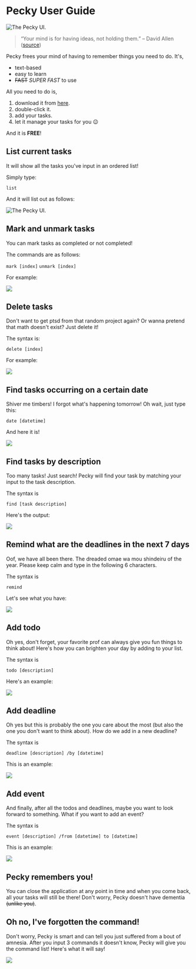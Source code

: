 # Pecky User Guide

![The Pecky UI.](Ui.png "The Pecky UI.")

> “Your mind is for having ideas, not holding them.” – David Allen ([source](https://dansilvestre.com/productivity-quotes))

Pecky frees your mind of having to remember things you need to do. It's,

* text-based
* easy to learn
* ~~FAST~~ _SUPER FAST_ to use

All you need to do is,

1. download it from [here](https://github.com/bentandj/ip/releases/tag/A-Jar).
2. double-click it.
3. add your tasks.
4. let it manage your tasks for you 😉

And it is **FREE**!

## List current tasks

It will show all the tasks you've input in an ordered list!

Simply type:

`list`

And it will list out as follows:

![The Pecky UI.](list.png "The Pecky UI.")

## Mark and unmark tasks

You can mark tasks as completed or not completed!

The commands are as follows:

`mark [index]`
`unmark [index]`

For example:

![](markunmark.png)

## Delete tasks

Don't want to get ptsd from that random project again? Or wanna pretend that
math doesn't exist? Just delete it!

The syntax is:

`delete [index]`

For example:

![](delete.png)

## Find tasks occurring on a certain date

Shiver me timbers! I forgot what's happening tomorrow! Oh wait, just type this:

`date [datetime]`

And here it is!

![](date.png)

## Find tasks by description

Too many tasks! Just search! Pecky will find your task by matching your input to
the task description.

The syntax is

`find [task description]`

Here's the output:

![](find.png)

## Remind what are the deadlines in the next 7 days

Oof, we have all been there. The dreaded omae wa mou shindeiru of the year.
Please keep calm and type in the following 6 characters.

The syntax is

`remind`

Let's see what you have:

![](remind.png)

## Add todo

Oh yes, don't forget, your favorite prof can always give you fun things to think about!
Here's how you can brighten your day by adding to your list.

The syntax is

`todo [description]`

Here's an example:

![](todo.png)

## Add deadline

Oh yes but this is probably the one you care about the most (but also the one you don't want to think about). How do we add in a new deadline?

The syntax is

`deadline [description] /by [datetime]`

This is an example:

![](deadline.png)

## Add event

And finally, after all the todos and deadlines, maybe you want to look forward to something.
What if you want to add an event?

The syntax is

`event [description] /from [datetime] to [datetime]`

This is an example:

![](event.png)

## Pecky remembers you!

You can close the application at any point in time and when you come back, all your tasks will still be there! Don't worry, Pecky doesn't have dementia ~~(unlike you)~~.

## Oh no, I've forgotten the command!

Don't worry, Pecky is smart and can tell you just suffered from a bout of amnesia. After you input 3 commands it doesn't know, Pecky will give you the command list! Here's what it will say!

![](help.png)